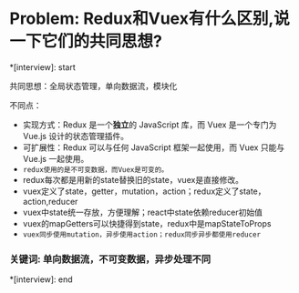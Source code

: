 # Problem: Redux和Vuex有什么区别,说一下它们的共同思想?

*[interview]: start

共同思想：全局状态管理，单向数据流，模块化

不同点：
- 实现方式：Redux 是一个**独立**的 JavaScript 库，而 Vuex 是一个专门为 Vue.js 设计的状态管理插件。
- 可扩展性：Redux 可以与任何 JavaScript 框架一起使用，而 Vuex 只能与 Vue.js 一起使用。
- `redux使用的是不可变数据，而Vuex是可变的。`
- redux每次都是用新的state替换旧的state，vuex是直接修改。
- vuex定义了state，getter，mutation，action；redux定义了state，action,reducer
- vuex中state统一存放，方便理解；react中state依赖reducer初始值
- vuex的mapGetters可以快捷得到state，redux中是mapStateToProps
- `vuex同步使用mutation，异步使用action；redux同步异步都使用reducer`

### 关键词: 单向数据流，不可变数据，异步处理不同
*[interview]: end
